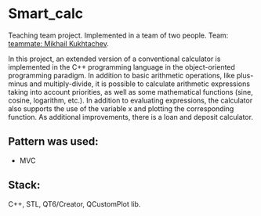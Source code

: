 # Smart_calc

Teaching team project. Implemented in a team of two people.
Team: [teammate: Mikhail Kukhtachev](https://github.com/Kuhtaaa).

In this project, an extended version of a conventional calculator is implemented in the C++ programming language in the object-oriented programming paradigm. In addition to basic arithmetic operations, like plus-minus and multiply-divide, it is possible to calculate arithmetic expressions taking into account priorities, as well as some mathematical functions (sine, cosine, logarithm, etc.). In addition to evaluating expressions, the calculator also supports the use of the variable x and plotting the corresponding function. As additional improvements, there is a loan and deposit calculator.

## Pattern was used:

- MVC

## Stack: 

C++, STL, QT6/Creator, QCustomPlot lib.
